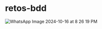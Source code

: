 # retos-bdd
![WhatsApp Image 2024-10-16 at 8 26 19 PM](https://github.com/user-attachments/assets/09fc4c47-4783-4bb7-a0e8-fd1bd6aea3b3)
